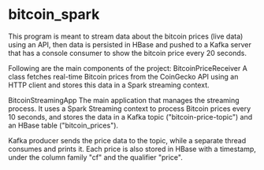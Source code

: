 # bitcoin_spark

This program is meant to stream data about the bitcoin prices (live data) using an API, then data is persisted in HBase and pushed to a Kafka server that has a console consumer to show the bitcoin price every 20 seconds.

Following are the main components of the project:
BitcoinPriceReceiver
A class fetches real-time Bitcoin prices from the CoinGecko API using an HTTP client and stores this data in a Spark streaming context.

BitcoinStreamingApp 
The main application that manages the streaming process. It uses a Spark Streaming context to process Bitcoin prices every 10 seconds, and stores the data in a Kafka topic ("bitcoin-price-topic") and an HBase table ("bitcoin_prices").

Kafka producer
sends the price data to the topic, while a separate thread consumes and prints it. Each price is also stored in HBase with a timestamp, under the column family "cf" and the qualifier "price".
